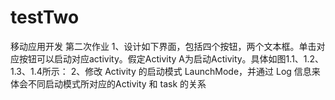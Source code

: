 # testTwo
移动应用开发 第二次作业
1、设计如下界面，包括四个按钮，两个文本框。单击对应按钮可以启动对应activity。假定Activity A为启动Activity。具体如图1.1、1.2、1.3、1.4所示：
2、修改 Activity 的启动模式 LaunchMode，并通过 Log 信息来体会不同启动模式所对应的Activity 和 task 的关系
